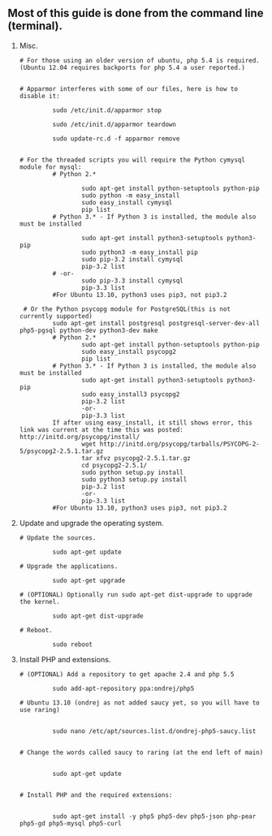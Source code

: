 ## Most of this guide is done from the command line (terminal).

1. Misc.

       # For those using an older version of ubuntu, php 5.4 is required. (Ubuntu 12.04 requires backports for php 5.4 a user reported.)  
        

       # Apparmor interferes with some of our files, here is how to disable it:  
        
                sudo /etc/init.d/apparmor stop  
                
                sudo /etc/init.d/apparmor teardown  
                
                sudo update-rc.d -f apparmor remove  
                

       # For the threaded scripts you will require the Python cymysql module for mysql:
                # Python 2.*  
                
                        sudo apt-get install python-setuptools python-pip
                        sudo python -m easy_install
                        sudo easy_install cymysql
                        pip list
                # Python 3.* - If Python 3 is installed, the module also must be installed  
                
                        sudo apt-get install python3-setuptools python3-pip
                        sudo python3 -m easy_install pip
                        sudo pip-3.2 install cymysql
                        pip-3.2 list
                # -or-
                        sudo pip-3.3 install cymysql
                        pip-3.3 list
                #For Ubuntu 13.10, python3 uses pip3, not pip3.2

        # Or the Python psycopg module for PostgreSQL(this is not currently supported)
                sudo apt-get install postgresql postgresql-server-dev-all php5-pgsql python-dev python3-dev make
                # Python 2.*
                        sudo apt-get install python-setuptools python-pip
                        sudo easy_install psycopg2
                        pip list
                # Python 3.* - If Python 3 is installed, the module also must be installed
                        sudo apt-get install python3-setuptools python3-pip
                        sudo easy_install3 psycopg2
                        pip-3.2 list
                        -or-
                        pip-3.3 list
                If after using easy_install, it still shows error, this link was current at the time this was posted: http://initd.org/psycopg/install/
                        wget http://initd.org/psycopg/tarballs/PSYCOPG-2-5/psycopg2-2.5.1.tar.gz
                        tar xfvz psycopg2-2.5.1.tar.gz
                        cd psycopg2-2.5.1/
                        sudo python setup.py install
                        sudo python3 setup.py install
                        pip-3.2 list
                        -or-
                        pip-3.3 list
                #For Ubuntu 13.10, python3 uses pip3, not pip3.2
                
                
2. Update and upgrade the operating system.

       # Update the sources.  
        
                sudo apt-get update  
                
       # Upgrade the applications.  
        
                sudo apt-get upgrade  
                
       # (OPTIONAL) Optionally run sudo apt-get dist-upgrade to upgrade the kernel.  
        
                sudo apt-get dist-upgrade  
                
       # Reboot.  
        
                sudo reboot
                
3. Install PHP and extensions.

       # (OPTIONAL) Add a repository to get apache 2.4 and php 5.5  
         
                sudo add-apt-repository ppa:ondrej/php5  
                
       # Ubuntu 13.10 (ondrej as not added saucy yet, so you will have to use raring)
                
                
                sudo nano /etc/apt/sources.list.d/ondrej-php5-saucy.list  
                        
                        
       # Change the words called saucy to raring (at the end left of main)  
                        
                        
                sudo apt-get update  
                

       # Install PHP and the required extensions:    
        
        
                sudo apt-get install -y php5 php5-dev php5-json php-pear php5-gd php5-mysql php5-curl 
                




